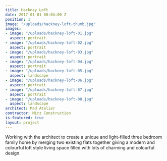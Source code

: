 ```yaml
---
title: Hackney Loft
date: 2017-01-01 00:04:00 Z
position: 1
image: "/uploads/hackney-loft-thumb.jpg"
images:
- image: "/uploads/hackney-loft-01.jpg"
  aspect: portrait
- image: "/uploads/hackney-loft-02.jpg"
  aspect: portrait
- image: "/uploads/hackney-loft-03.jpg"
  aspect: portrait
- image: "/uploads/hackney-loft-04.jpg"
  aspect: portrait
- image: "/uploads/hackney-loft-05.jpg"
  aspect: landscape
- image: "/uploads/hackney-loft-06.jpg"
  aspect: portrait
- image: "/uploads/hackney-loft-07.jpg"
  aspect: portrait
- image: "/uploads/hackney-loft-08.jpg"
  aspect: landscape
architect: Mad Atelier
contractor: Mirz Construction
is-featured: true
layout: project
---
```


Working with the architect to create a unique and light-filled three bedroom family home by merging two existing flats together giving a modern and colourful loft style living space filled with lots of charming and colourful design.